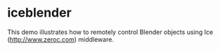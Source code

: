 iceblender
==========

This demo illustrates how to remotely control Blender objects using Ice (http://www.zeroc.com) middleware.
